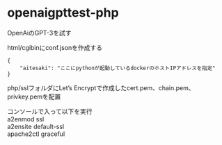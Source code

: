 # openaigpttest-php
OpenAiのGPT-3を試す

html/cgibinにconf.jsonを作成する  

```
{
    "aitesaki": "ここにpythonが起動しているdockerのホストIPアドレスを指定"
}
```

php/sslフォルダにLet’s Encryptで作成したcert.pem、chain.pem、privkey.pemを配置

コンソールで入って以下を実行  
a2enmod ssl  
a2ensite default-ssl  
apache2ctl graceful  


